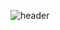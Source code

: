 ![header](https://capsule-render.vercel.app/api?type=transparent&fontColor=0055FF&text=Jaehwan%20Lee&height=150&fontSize=60&desc=Github&descAlignY=75&descAlign=68)

